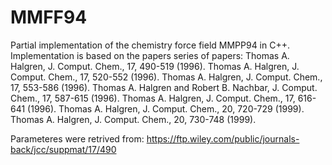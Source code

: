 # MMFF94
Partial implementation of the chemistry force field MMPP94 in C++. Implementation is based on the papers series of papers: 
Thomas A. Halgren, J. Comput. Chem., 17, 490-519 (1996).
Thomas A. Halgren, J. Comput. Chem., 17, 520-552 (1996).
Thomas A. Halgren, J. Comput. Chem., 17, 553-586 (1996).
Thomas A. Halgren and Robert B. Nachbar, J. Comput. Chem., 17, 587-615 (1996).
Thomas A. Halgren, J. Comput. Chem., 17, 616-641 (1996).
Thomas A. Halgren, J. Comput. Chem., 20, 720-729 (1999).
Thomas A. Halgren, J. Comput. Chem., 20, 730-748 (1999).

Parameteres were retrived from: https://ftp.wiley.com/public/journals-back/jcc/suppmat/17/490

